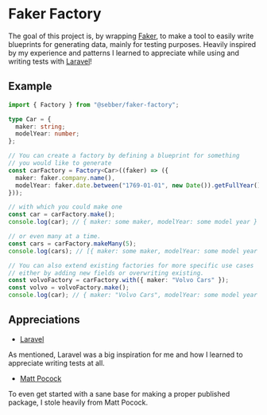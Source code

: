 # Faker Factory

The goal of this project is, by wrapping [Faker](https://github.com/faker-js/faker), to make a tool to easily write blueprints for generating data, mainly for testing purposes. Heavily inspired by my experience and patterns I learned to appreciate while using and writing tests with [Laravel](https://laravel.com/)!

## Example

```typescript
import { Factory } from "@sebber/faker-factory";

type Car = {
  maker: string;
  modelYear: number;
};

// You can create a factory by defining a blueprint for something
// you would like to generate
const carFactory = Factory<Car>((faker) => ({
  maker: faker.company.name(),
  modelYear: faker.date.between("1769-01-01", new Date()).getFullYear(),
}));

// with which you could make one
const car = carFactory.make();
console.log(car); // { maker: some maker, modelYear: some model year }

// or even many at a time.
const cars = carFactory.makeMany(5);
console.log(cars); // [{ maker: some maker, modelYear: some model year }, ...]

// You can also extend existing factories for more specific use cases
// either by adding new fields or overwriting existing.
const volvoFactory = carFactory.with({ maker: "Volvo Cars" });
const volvo = volvoFactory.make();
console.log(car); // { maker: "Volvo Cars", modelYear: some model year }
```

## Appreciations

- [Laravel](https://laravel.com/)

As mentioned, Laravel was a big inspiration for me and how I learned to appreciate writing tests at all.

- [Matt Pocock](https://www.mattpocock.com/)

To even get started with a sane base for making a proper published package, I stole heavily from Matt Pocock.
